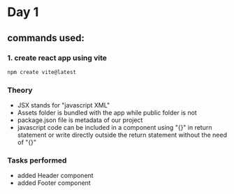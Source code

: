 # Day 1

## commands used:

### 1. create react app using vite

```bash
npm create vite@latest
```

### Theory

- JSX stands for "javascript XML"
- Assets folder is bundled with the app while public folder is not
- package.json file is metadata of our project
- javascript code can be included in a component using "{}" in return statement or write directly outside the return statement without the need of "{}"

### Tasks performed

- added Header component
- added Footer component
